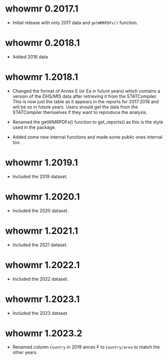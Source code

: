 <!-- https://r-pkgs.org/other-markdown.html#sec-news -->

# whowmr 0.2017.1

-   Initial release with only 2017 data and `getWMRPDFs()` function.

# whowmr 0.2018.1

-   Added 2018 data

# whowmr 1.2018.1

- Changed the format of Annex E (or Ea in future years) which contains a version
  of the DHS/MIS data after retrieving it from the STATCompiler. This is now
  just the table as it appears in the reports for 2017:2018 and will be so in
  future years. Users should get the data from the STATCompiler themselves if
  they want to reproduce the analysis.

- Renamed the getWMRPDFs() function to get_reports() as this is the style used
  in the package.

- Added some new internal functions and made some public ones internal too.

# whowmr 1.2019.1

- Included the 2019 dataset.

# whowmr 1.2020.1

- Included the 2020 dataset.

# whowmr 1.2021.1

- Included the 2021 dataset.

# whowmr 1.2022.1

- Included the 2022 dataset.

# whowmr 1.2023.1

- Included the 2023 dataset.

# whowmr 1.2023.2

- Renamed column `Country` in 2019 annex F to `Country/area` to match the
  other years.
